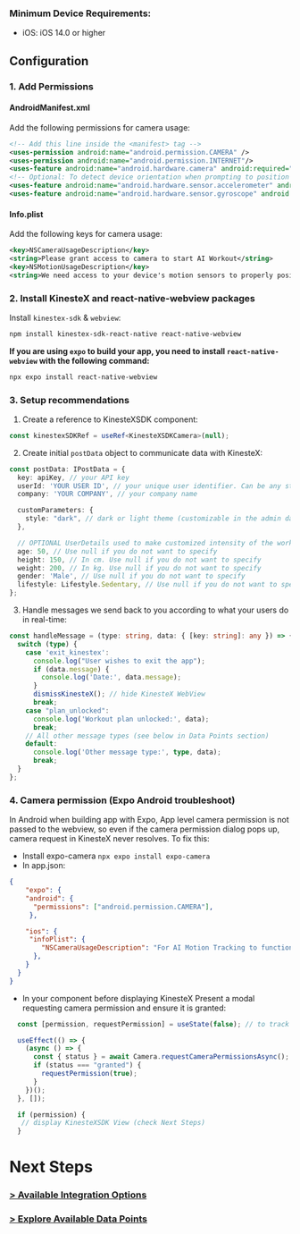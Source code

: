 ### Minimum Device Requirements: 
- iOS: iOS 14.0 or higher

## Configuration

### 1. Add Permissions


#### AndroidManifest.xml

Add the following permissions for camera usage:

```xml
<!-- Add this line inside the <manifest> tag -->
<uses-permission android:name="android.permission.CAMERA" />
<uses-permission android:name="android.permission.INTERNET"/>
<uses-feature android:name="android.hardware.camera" android:required="false" />
<!-- Optional: To detect device orientation when prompting to position phone correctly-->
<uses-feature android:name="android.hardware.sensor.accelerometer" android:required="false" />
<uses-feature android:name="android.hardware.sensor.gyroscope" android:required="false" />
```

#### Info.plist

Add the following keys for camera usage:

```xml
<key>NSCameraUsageDescription</key>
<string>Please grant access to camera to start AI Workout</string>
<key>NSMotionUsageDescription</key>
<string>We need access to your device's motion sensors to properly position your phone for the workout</string>
```
### 2. Install KinesteX and react-native-webview packages
Install `kinestex-sdk` & `webview`:

```bash
npm install kinestex-sdk-react-native react-native-webview
```

**If you are using `expo` to build your app, you need to install `react-native-webview` with the following command:**

```bash
npx expo install react-native-webview
```

### 3. Setup recommendations
1. Create a reference to KinesteXSDK component: 
```typescript
const kinestexSDKRef = useRef<KinesteXSDKCamera>(null);
```

2. Create initial `postData` object to communicate data with KinesteX:
```typescript
const postData: IPostData = {
  key: apiKey, // your API key
  userId: 'YOUR USER ID', // your unique user identifier. Can be any string, but must be unique for each user. 
  company: 'YOUR COMPANY', // your company name

  customParameters: {
    style: "dark", // dark or light theme (customizable in the admin dashboard)
  },

  // OPTIONAL UserDetails used to make customized intensity of the workout and properly estimate calories burnt
  age: 50, // Use null if you do not want to specify
  height: 150, // In cm. Use null if you do not want to specify
  weight: 200, // In kg. Use null if you do not want to specify
  gender: 'Male', // Use null if you do not want to specify
  lifestyle: Lifestyle.Sedentary, // Use null if you do not want to specify
};
```
3. Handle messages we send back to you according to what your users do in real-time:
```typescript
const handleMessage = (type: string, data: { [key: string]: any }) => {
  switch (type) {
    case 'exit_kinestex':
      console.log("User wishes to exit the app");
      if (data.message) {
        console.log('Date:', data.message);
      }
      dismissKinesteX(); // hide KinesteX WebView
      break;
    case "plan_unlocked":
      console.log('Workout plan unlocked:', data);
      break;
    // All other message types (see below in Data Points section)
    default:
      console.log('Other message type:', type, data);
      break;
  }
};
```

### 4. Camera permission (Expo Android troubleshoot)
In Android when building app with Expo, App level camera permission is not passed to the webview, so even if the camera permission dialog pops up, camera request in KinesteX never resolves. 
To fix this:
- Install expo-camera `npx expo install expo-camera`
- In app.json: 
```json
{
    "expo": {
    "android": {
      "permissions": ["android.permission.CAMERA"],
     },

    "ios": {
     "infoPlist": {
        "NSCameraUsageDescription": "For AI Motion Tracking to function please enable camera access. All processing is done on device"
      },
    }
  }
}
```
- In your component before displaying KinesteX Present a modal requesting camera permission and ensure it is granted: 
```ts
  const [permission, requestPermission] = useState(false); // to track permission status

  useEffect(() => {
    (async () => {
      const { status } = await Camera.requestCameraPermissionsAsync();
      if (status === "granted") {
        requestPermission(true);
      }
    })();
  }, []);

  if (permission) {
   // display KinesteXSDK View (check Next Steps)
  }
```
# Next Steps
### **[> Available Integration Options](integration/overview.md)**
### **[> Explore Available Data Points](data.md)**


